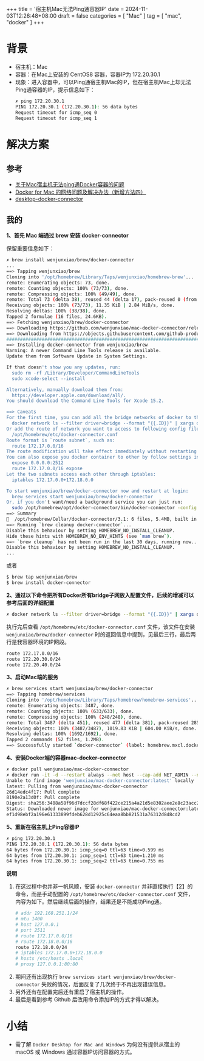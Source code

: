 +++
title = '宿主机Mac无法Ping通容器IP'
date = 2024-11-03T12:26:48+08:00
draft = false
categories = [ "Mac" ]
tag = [ "mac", "docker" ]
+++

# 背景

- 宿主机：Mac
- 容器：在Mac上安装的 CentOS8 容器，容器IP为 172.20.30.1
- 现象：进入容器中，可以Ping通宿主机Mac的IP，但在宿主机Mac上却无法Ping通容器的IP，提示信息如下：
    ```bash
    ✗ ping 172.20.30.1
    PING 172.20.30.1 (172.20.30.1): 56 data bytes
    Request timeout for icmp_seq 0
    Request timeout for icmp_seq 1
    ```

# 解决方案

## 参考

- [关于Mac宿主机无法ping通Docker容器的问题](https://www.cnblogs.com/luo-c/p/15830769.html)
- [Docker for Mac 的网络问题及解决办法（新增方法四）](https://www.haoyizebo.com/posts/fd0b9bd8/)
- [desktop-docker-connector](https://github.com/wenjunxiao/mac-docker-connector/blob/master/README-ZH.md)

## 我的

**1、首先 Mac 端通过 brew 安装 docker-connector**

保留重要信息如下：
```bash
✗ brew install wenjunxiao/brew/docker-connector
...
==> Tapping wenjunxiao/brew
Cloning into '/opt/homebrew/Library/Taps/wenjunxiao/homebrew-brew'...
remote: Enumerating objects: 73, done.
remote: Counting objects: 100% (73/73), done.
remote: Compressing objects: 100% (49/49), done.
remote: Total 73 (delta 38), reused 44 (delta 17), pack-reused 0 (from 0)
Receiving objects: 100% (73/73), 11.35 KiB | 2.84 MiB/s, done.
Resolving deltas: 100% (38/38), done.
Tapped 2 formulae (16 files, 24.6KB).
==> Fetching wenjunxiao/brew/docker-connector
==> Downloading https://github.com/wenjunxiao/mac-docker-connector/releases/download/v3.1/docker-connector-darwin.tar.gz
==> Downloading from https://objects.githubusercontent.com/github-production-release-asset-2e65be/266031479/3f51cb4b-e37f-4f12-a4
########################################################################################################################## 100.0%
==> Installing docker-connector from wenjunxiao/brew
Warning: A newer Command Line Tools release is available.
Update them from Software Update in System Settings.

If that doesn't show you any updates, run:
  sudo rm -rf /Library/Developer/CommandLineTools
  sudo xcode-select --install

Alternatively, manually download them from:
  https://developer.apple.com/download/all/.
You should download the Command Line Tools for Xcode 15.2.

==> Caveats
For the first time, you can add all the bridge networks of docker to the routing table by the following command:
  docker network ls --filter driver=bridge --format "{{.ID}}" | xargs docker network inspect --format "route {{range .IPAM.Config}}{{.Subnet}}{{end}}" >> /opt/homebrew/etc/docker-connector.conf
Or add the route of network you want to access to following config file at any time:
  /opt/homebrew/etc/docker-connector.conf
Route format is `route subnet`, such as:
  route 172.17.0.0/16
The route modification will take effect immediately without restarting the service.
You can also expose you docker container to other by follow settings in /opt/homebrew/etc/docker-connector.conf:
  expose 0.0.0.0:2512
  route 172.17.0.0/16 expose
Let the two subnets access each other through iptables:
  iptables 172.17.0.0+172.18.0.0

To start wenjunxiao/brew/docker-connector now and restart at login:
  brew services start wenjunxiao/brew/docker-connector
Or, if you don't want/need a background service you can just run:
  sudo /opt/homebrew/opt/docker-connector/bin/docker-connector -config /opt/homebrew/etc/docker-connector.conf
==> Summary
🍺  /opt/homebrew/Cellar/docker-connector/3.1: 6 files, 5.4MB, built in 1 second
==> Running `brew cleanup docker-connector`...
Disable this behaviour by setting HOMEBREW_NO_INSTALL_CLEANUP.
Hide these hints with HOMEBREW_NO_ENV_HINTS (see `man brew`).
==> `brew cleanup` has not been run in the last 30 days, running now...
Disable this behaviour by setting HOMEBREW_NO_INSTALL_CLEANUP.
...
```

或者
```bash
$ brew tap wenjunxiao/brew
$ brew install docker-connector
```

**2、通过以下命令把所有Docker所有bridge子网放入配置文件，后续的增减可以参考后面的详细配置**
```bash
✗ docker network ls --filter driver=bridge --format "{{.ID}}" | xargs docker network inspect --format "route {{range .IPAM.Config}}{{.Subnet}}{{end}}" >> "$(brew --prefix)/etc/docker-connector.conf"
```

执行完后查看 `/opt/homebrew/etc/docker-connector.conf` 文件，该文件在安装 `wenjunxiao/brew/docker-connector` 时的返回信息中提到，见最后三行，最后两行是我容器环境的IP网段。
```bash
route 172.17.0.0/16
route 172.20.30.0/24
route 172.20.40.0/24
```

**3、启动Mac端的服务**
```bash
✗ brew services start wenjunxiao/brew/docker-connector
==> Tapping homebrew/services
Cloning into '/opt/homebrew/Library/Taps/homebrew/homebrew-services'...
remote: Enumerating objects: 3487, done.
remote: Counting objects: 100% (633/633), done.
remote: Compressing objects: 100% (248/248), done.
remote: Total 3487 (delta 451), reused 477 (delta 381), pack-reused 2854 (from 1)
Receiving objects: 100% (3487/3487), 1019.83 KiB | 604.00 KiB/s, done.
Resolving deltas: 100% (1692/1692), done.
Tapped 2 commands (52 files, 1.2MB).
==> Successfully started `docker-connector` (label: homebrew.mxcl.docker-connector)
```

**4、安装Docker端的容器mac-docker-connector**
```bash
✗ docker pull wenjunxiao/mac-docker-connector
✗ docker run -it -d --restart always --net host --cap-add NET_ADMIN --name mac-connector wenjunxiao/mac-docker-connector
Unable to find image 'wenjunxiao/mac-docker-connector:latest' locally
latest: Pulling from wenjunxiao/mac-docker-connector
26d14edc4f17: Pull complete
8190e2a13d0f: Pull complete
Digest: sha256:3408a58f96d7dccf28df68f422ce215a4a21d5e8302aee2e8c23acc2feab4948
Status: Downloaded newer image for wenjunxiao/mac-docker-connector:latest
ef1d98ebf2a196e61333899fdeb628d12925c64eaa8bb821531a76312d8d8cd2
```

**5、重新在宿主机上Ping容器IP**
```bash
✗ ping 172.20.30.1
PING 172.20.30.1 (172.20.30.1): 56 data bytes
64 bytes from 172.20.30.1: icmp_seq=0 ttl=63 time=0.599 ms
64 bytes from 172.20.30.1: icmp_seq=1 ttl=63 time=1.210 ms
64 bytes from 172.20.30.1: icmp_seq=2 ttl=63 time=0.755 ms
```

**说明**
1. 在这过程中也并非一帆风顺，安装 `docker-connector` 并非直接执行【2】的命令，而是手动配置的 `/opt/homebrew/etc/docker-connector.conf` 文件，内容为如下。然后继续后面的操作，结果还是不能成功Ping通。
    ```bash
    # addr 192.168.251.1/24
    # mtu 1400
    # host 127.0.0.1
    # port 2511
    # route 172.17.0.0/16
    # route 172.18.0.0/16
    route 172.18.0.0/24
    # iptables 172.17.0.0+172.18.0.0
    # hosts /etc/hosts .local
    # proxy 127.0.0.1:80:80
    ```
2. 期间还有出现执行 `brew services start wenjunxiao/brew/docker-connector` 失败的情况，后面反复了几次终于不再出现错误信息。
3. 另外还有在配置完后还有重启了宿主机的操作。
4. 最后是看到参考 Github 后改用命令添加IP的方式才得以解决。

# 小结

- 需了解 `Docker Desktop for Mac and Windows` 为何没有提供从宿主的 macOS 或 Windows 通过容器IP访问容器的方式。